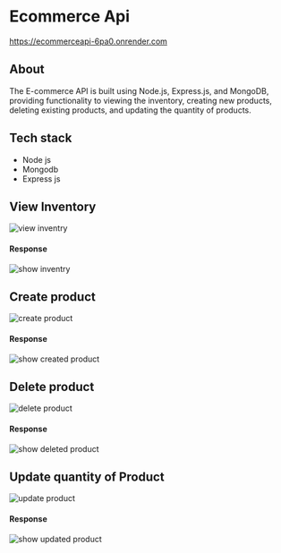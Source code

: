 # Ecommerce Api
https://ecommerceapi-6pa0.onrender.com

## About
The E-commerce API is built using Node.js, Express.js, and MongoDB, providing functionality to viewing the inventory, creating new products, deleting existing products, and updating the quantity of products.

## Tech stack
+ Node js
+ Mongodb
+ Express js

## View Inventory
![view inventry](https://github.com/TripurariPandit/ecommerceApi/assets/134164353/af684739-fb91-4bd6-91b7-4aec1d35b49b)

#### Response
![show inventry](https://github.com/TripurariPandit/ecommerceApi/assets/134164353/4395f842-aa88-4551-ab0e-cb180b031a6b)

## Create product
![create product](https://github.com/TripurariPandit/ecommerceApi/assets/134164353/df3b07ed-1c0c-4648-a30c-2c3e44202e0f)

#### Response
![show created product](https://github.com/TripurariPandit/ecommerceApi/assets/134164353/54e2df3a-b909-434e-987b-1995cccf78ed)

## Delete product
![delete product](https://github.com/TripurariPandit/ecommerceApi/assets/134164353/284cd1e0-b938-4ca4-bebe-f6780db03f92)

#### Response
![show deleted product](https://github.com/TripurariPandit/ecommerceApi/assets/134164353/614be7c9-79e7-49f1-81ec-9a1685da814a)


## Update quantity of Product
![update product](https://github.com/TripurariPandit/ecommerceApi/assets/134164353/a3e54a6c-656b-4220-b73d-317d61f5b6c1)


#### Response
![show updated product](https://github.com/TripurariPandit/ecommerceApi/assets/134164353/feac5d0d-ecea-479f-9871-1c1c67e0a2bb)


